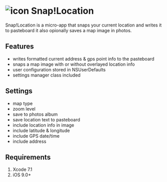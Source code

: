# ![icon](https://raw.githubusercontent.com/ziligy/SnapLocation/master/SnapLocation-github.png "icon") Snap!Location

Snap!Location is a micro-app that snaps your current location and writes it to pasteboard it also opionally saves a map image in photos.

## Features
- writes formatted current address & gps point info to the pasteboard
- snaps a map image with or without overlayed location info
- user configuration stored in NSUserDefaults
- settings manager class included

## Settings
- map type
- zoom level
- save to photos album
- save location text to pasteboard
- include location info in image
- include latitude & longitude
- include GPS date/time
- include address

## Requirements
1. Xcode 7.1
2. iOS 9.0+